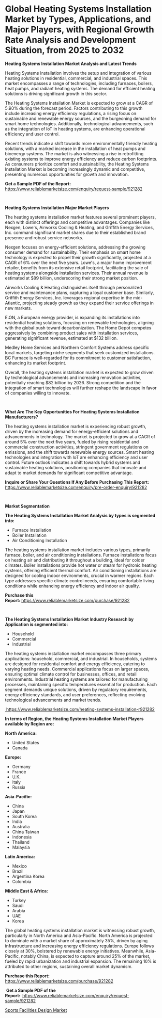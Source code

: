 <p><h1>Global Heating Systems Installation Market by Types, Applications, and Major Players, with Regional Growth Rate Analysis and Development Situation, from 2025 to 2032</h1></p><p><strong>Heating Systems Installation Market Analysis and Latest Trends</strong></p>
<p><p>Heating Systems Installation involves the setup and integration of various heating solutions in residential, commercial, and industrial spaces. This market encompasses a range of technologies, including furnaces, boilers, heat pumps, and radiant heating systems. The demand for efficient heating solutions is driving significant growth in this sector.</p><p>The Heating Systems Installation Market is expected to grow at a CAGR of 5.90% during the forecast period. Factors contributing to this growth include increasing energy efficiency regulations, a rising focus on sustainable and renewable energy sources, and the burgeoning demand for smart home technologies. Additionally, technological advancements, such as the integration of IoT in heating systems, are enhancing operational efficiency and user control.</p><p>Recent trends indicate a shift towards more environmentally friendly heating solutions, with a marked increase in the installation of heat pumps and bioenergy systems. The market is also witnessing a rise in retrofitting existing systems to improve energy efficiency and reduce carbon footprints. As consumers prioritize comfort and sustainability, the Heating Systems Installation Market is becoming increasingly dynamic and competitive, presenting numerous opportunities for growth and innovation.</p></p>
<p><strong>Get a Sample PDF of the Report:&nbsp;</strong> <a href="https://www.reliablemarketsize.com/enquiry/request-sample/921282?utm_campaign=2314&utm_medium=2&utm_source=Github&utm_content=ia&utm_term=05032025&utm_id=heating-systems-installation">https://www.reliablemarketsize.com/enquiry/request-sample/921282</a></p>
<p>&nbsp;</p>
<p><strong>Heating Systems Installation Major Market Players</strong></p>
<p><p>The heating systems installation market features several prominent players, each with distinct offerings and competitive advantages. Companies like Nexgen, Lowe's, Airworks Cooling & Heating, and Griffith Energy Services, Inc. command significant market shares due to their established brand presence and robust service networks. </p><p>Nexgen focuses on energy-efficient solutions, addressing the growing consumer demand for sustainability. Their emphasis on smart home technology is expected to propel their growth significantly, projected at a CAGR of 6% over the next five years. Lowe's, a major home improvement retailer, benefits from its extensive retail footprint, facilitating the sale of heating systems alongside installation services. Their annual revenue is estimated at $89 billion, underscoring their strong market position.</p><p>Airworks Cooling & Heating distinguishes itself through personalized service and maintenance plans, capturing a loyal customer base. Similarly, Griffith Energy Services, Inc. leverages regional expertise in the mid-Atlantic, projecting steady growth as they expand their service offerings in new markets.</p><p>E.ON, a European energy provider, is expanding its installations into residential heating solutions, focusing on renewable technologies, aligning with the global push toward decarbonization. The Home Depot competes aggressively by combining product sales with installation services, generating significant revenue, estimated at $132 billion.</p><p>Medley Home Services and Northern Comfort Systems address specific local markets, targeting niche segments that seek customized installations. BC Furnace is well-regarded for its commitment to customer satisfaction, enhancing its market footprint.</p><p>Overall, the heating systems installation market is expected to grow driven by technological advancements and increasing renovation activities, potentially reaching $82 billion by 2026. Strong competition and the integration of smart technologies will further reshape the landscape in favor of companies willing to innovate.</p></p>
<p>&nbsp;</p>
<p><strong>What Are The Key Opportunities For Heating Systems Installation Manufacturers?</strong></p>
<p><p>The heating systems installation market is experiencing robust growth, driven by the increasing demand for energy-efficient solutions and advancements in technology. The market is projected to grow at a CAGR of around 5% over the next five years, fueled by rising residential and commercial construction activities, stringent government regulations on emissions, and the shift towards renewable energy sources. Smart heating technologies and integration with IoT are enhancing efficiency and user control. Future outlook indicates a shift towards hybrid systems and sustainable heating solutions, positioning companies that innovate and adapt to market demands for significant competitive advantage.</p></p>
<p><strong>Inquire or Share Your Questions If Any Before Purchasing This Report:</strong> <a href="https://www.reliablemarketsize.com/enquiry/pre-order-enquiry/921282?utm_campaign=2314&utm_medium=2&utm_source=Github&utm_content=ia&utm_term=05032025&utm_id=heating-systems-installation">https://www.reliablemarketsize.com/enquiry/pre-order-enquiry/921282</a></p>
<p>&nbsp;</p>
<p><strong>Market Segmentation</strong></p>
<p><strong>The Heating Systems Installation Market Analysis by types is segmented into:</strong></p>
<p><ul><li>Furnace Installation</li><li>Boiler Installation</li><li>Air Conditioning Installation</li></ul></p>
<p><p>The heating systems installation market includes various types, primarily furnace, boiler, and air conditioning installations. Furnace installations focus on heating air and distributing it throughout a building, ideal for colder climates. Boiler installations provide hot water or steam for hydronic heating systems, offering efficient thermal comfort. Air conditioning installations are designed for cooling indoor environments, crucial in warmer regions. Each type addresses specific climate control needs, ensuring comfortable living conditions while enhancing energy efficiency and indoor air quality.</p></p>
<p><strong>Purchase this Report:&nbsp;</strong><a href="https://www.reliablemarketsize.com/purchase/921282?utm_campaign=2314&utm_medium=2&utm_source=Github&utm_content=ia&utm_term=05032025&utm_id=heating-systems-installation">https://www.reliablemarketsize.com/purchase/921282</a></p>
<p>&nbsp;</p>
<p><strong>The Heating Systems Installation Market Industry Research by Application is segmented into:</strong></p>
<p><ul><li>Household</li><li>Commercial</li><li>Industrial</li></ul></p>
<p><p>The heating systems installation market encompasses three primary applications: household, commercial, and industrial. In households, systems are designed for residential comfort and energy efficiency, catering to varying heating needs. Commercial applications focus on larger spaces, ensuring optimal climate control for businesses, offices, and retail environments. Industrial heating systems are tailored for manufacturing processes, maintaining specific temperatures essential for production. Each segment demands unique solutions, driven by regulatory requirements, energy efficiency standards, and user preferences, reflecting evolving technological advancements and market trends.</p></p>
<p><a href="https://www.reliablemarketsize.com/heating-systems-installation-r921282?utm_campaign=2314&utm_medium=2&utm_source=Github&utm_content=ia&utm_term=05032025&utm_id=heating-systems-installation">&nbsp;https://www.reliablemarketsize.com/heating-systems-installation-r921282</a></p>
<p><strong>In terms of Region, the Heating Systems Installation Market Players available by Region are:</strong></p>
<p>
    <p> <strong> North America: </strong>
        <ul>
            <li>United States</li>
            <li>Canada</li>
        </ul>
        </p> 
    <p> <strong> Europe: </strong>
        <ul>
            <li>Germany</li>
            <li>France</li>
            <li>U.K.</li>
            <li>Italy</li>
            <li>Russia</li>
        </ul>
        </p> 
    <p> <strong> Asia-Pacific: </strong>
        <ul>
            <li>China</li>
            <li>Japan</li>
            <li>South Korea</li>
            <li>India</li>
            <li>Australia</li>
            <li>China Taiwan</li>
            <li>Indonesia</li>
            <li>Thailand</li>
            <li>Malaysia</li>
        </ul>
        </p> 
    <p> <strong> Latin America: </strong>
        <ul>
            <li>Mexico</li>
            <li>Brazil</li>
            <li>Argentina Korea</li>
            <li>Colombia</li>
        </ul>
        </p> 
    <p> <strong> Middle East & Africa: </strong>
        <ul>
            <li>Turkey</li>
            <li>Saudi</li>
            <li>Arabia</li>
            <li>UAE</li>
            <li>Korea</li>
        </ul>
    </p>
    </p>
<p><p>The global heating systems installation market is witnessing robust growth, particularly in North America and Asia-Pacific. North America is projected to dominate with a market share of approximately 35%, driven by aging infrastructure and increasing energy efficiency regulations. Europe follows closely at 30%, bolstered by renewable energy initiatives. Meanwhile, Asia-Pacific, notably China, is expected to capture around 25% of the market, fueled by rapid urbanization and industrial expansion. The remaining 10% is attributed to other regions, sustaining overall market dynamism.</p></p>
<p><strong>Purchase this Report: </strong><a href="https://www.reliablemarketsize.com/purchase/921282?utm_campaign=2314&utm_medium=2&utm_source=Github&utm_content=ia&utm_term=05032025&utm_id=heating-systems-installation">https://www.reliablemarketsize.com/purchase/921282</a></p>
<p>&nbsp;<strong>Get a Sample PDF of the Report:&nbsp;&nbsp;</strong><a href="https://www.reliablemarketsize.com/enquiry/request-sample/921282?utm_campaign=2314&utm_medium=2&utm_source=Github&utm_content=ia&utm_term=05032025&utm_id=heating-systems-installation">https://www.reliablemarketsize.com/enquiry/request-sample/921282</a></p>
<p><strong></strong></p>
<p><p><a href="https://github.com/LilianFaulkner65/Market-Research-Report-List-1/blob/main/sports-facilities-design-market.md?utm_campaign=2314&utm_medium=2&utm_source=Github&utm_content=ia&utm_term=05032025&utm_id=heating-systems-installation">Sports Facilities Design Market</a></p></p>